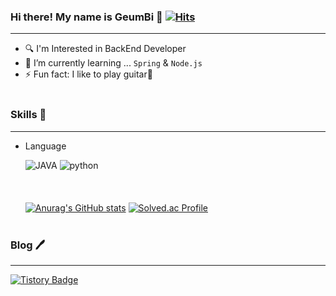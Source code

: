 ### Hi there! My name is GeumBi 👋 [![Hits](https://hits.seeyoufarm.com/api/count/incr/badge.svg?url=https%3A%2F%2Fgithub.com%2FGeumBi-Hong&count_bg=%23000000&title_bg=%23555555&icon=tinder.svg&icon_color=%23E90909&title=hits&edge_flat=false)](https://hits.seeyoufarm.com)
---
- :mag: I'm Interested in BackEnd Developer
- 🌱 I’m currently learning ... `Spring` & `Node.js`  
- ⚡ Fun fact: I like to play guitar:guitar: 
 <br/> <br/>
### Skills :space_invader:
---
- Language  

  ![JAVA](https://img.shields.io/badge/java-007396.svg?logo=java&logoColor=white&style=for-the-badge) ![python](https://img.shields.io/badge/python-3776AB.svg?logo=python&logoColor=white&style=for-the-badge)  
 <br/> <br/> <br/>
 [![Anurag's GitHub stats](https://github-readme-stats.vercel.app/api?username=GeumBi-Hong&theme=dark)](https://github.com/anuraghazra/github-readme-stats) [![Solved.ac Profile](http://mazassumnida.wtf/api/v2/generate_badge?boj=canbe159)](https://solved.ac/canbe159/)
 <br/> <br/>
### Blog 🖊️
---
[![Tistory Badge](https://img.shields.io/badge/Tech%20Blog-555263?style=flat&logoColor=white)](https://geumba.tistory.com/)
